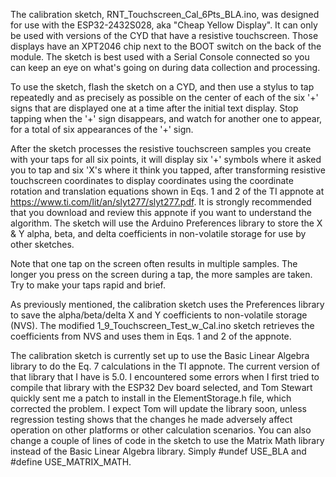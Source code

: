 The calibration sketch, RNT_Touchscreen_Cal_6Pts_BLA.ino, was designed for use with the ESP32-2432S028, aka "Cheap Yellow Display".  It can only be used with versions of the CYD that have a resistive touchscreen.  Those displays have an XPT2046 chip next to the BOOT switch on the back of the module.  The sketch is best used with a Serial Console connected so you can keep an eye on what's going on during data collection and processing.

To use the sketch, flash the sketch on a CYD, and then use a stylus to tap repeatedly and as precisely as possible on the center of each of the six '+' signs that are displayed one at a time after the initial text display.  Stop tapping when the '+' sign disappears, and watch for another one to appear, for a total of six appearances of the '+' sign.

After the sketch processes the resistive touchscreen samples you create with your taps for all six points, it will display six '+' symbols where it asked you to tap and six 'X's where it think you tapped, after transforming resistive touchscreen coordinates to display coordinates using the coordinate rotation and translation equations shown in Eqs. 1 and 2 of the TI appnote at https://www.ti.com/lit/an/slyt277/slyt277.pdf.  It is strongly recommended that you download and review this appnote if you want to understand the algorithm.  The sketch will use the Arduino Preferences library to store the X & Y alpha, beta, and delta coefficients in non-volatile storage for use by other sketches.

Note that one tap on the screen often results in multiple samples.  The longer you press on the screen during a tap, the more samples are taken.  Try to make your taps rapid and brief.

As previously mentioned, the calibration sketch uses the Preferences library to save the alpha/beta/delta X and Y coefficients to non-volatile storage (NVS).  The modified 1_9_Touchscreen_Test_w_Cal.ino sketch retrieves the coefficients from NVS and uses them in Eqs. 1 and 2 of the appnote.

The calibration sketch is currently set up to use the Basic Linear Algebra library to do the Eq. 7 calculations in the TI appnote.  The current version of that library that I have is 5.0.  I encountered some errors when I first tried to compile that library with the ESP32 Dev board selected, and Tom Stewart quickly sent me a patch to install in the ElementStorage.h file, which corrected the problem.  I expect Tom will update the library soon, unless regression testing shows that the changes he made adversely affect operation on other platforms or other calculation scenarios.  You can also change a couple of lines of code in the sketch to use the Matrix Math library instead of the Basic Linear Algebra library.  Simply #undef USE_BLA and #define USE_MATRIX_MATH.
